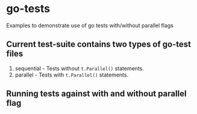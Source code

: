 # go-tests
Examples to demonstrate use of go tests with/without parallel flags

## Current test-suite contains two types of go-test files
1. sequential - Tests without `t.Parallel()` statements.
2. parallel - Tests with `t.Parallel()` statements.

## Running tests against with and without parallel flag
